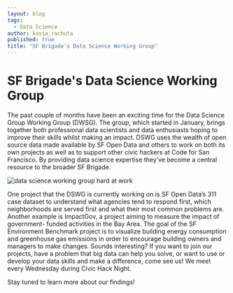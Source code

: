 ```yaml
---
layout: blog
tags: 
  - Data Science
author: kasia_rachuta
published: true
title: "SF Brigade's Data Science Working Group"
---
```

# SF Brigade's Data Science Working Group

The past couple of months have been an exciting time for the Data Science
Group Working Group (DWSG). The group, which started in January, brings together
both professional data scientists and data enthusiasts hoping to improve their skills
whilst making an impact. DSWG uses the wealth of open source data made available
by SF Open Data and others to work on both its own projects as well as to support
other civic hackers at Code for San Francisco. By providing data science expertise
they’ve become a central resource to the broader SF Brigade.

![data science working group hard at work]({{site.baseurl}}/images/uploads/IMG_1846.jpg)

One project that the DSWG is currently working on is SF Open Data’s 311 case
dataset to understand what agencies tend to respond first, which neighborhoods
are served first and what their most common problems are. Another example is
ImpactGov, a project aiming to measure the impact of government- funded
activities in the Bay Area. The goal of the SF Environment Benchmark project is
to visualize building energy consumption and greenhouse gas emissions in order
to encourage building owners and managers to make changes.  Sounds interesting?
If you want to join our projects, have a problem that big data can help you
solve, or want to use or develop your data skills and make a difference, come
see us! We meet every Wednesday during Civic Hack Night.

Stay tuned to learn more about our findings!
